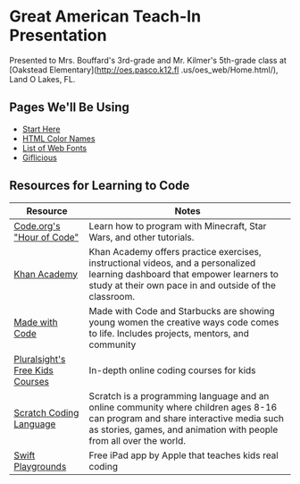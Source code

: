 # Great American Teach-In Presentation
Presented to Mrs. Bouffard's 3rd-grade and Mr. Kilmer's 5th-grade class at [Oakstead Elementary](http://oes.pasco.k12.fl
.us/oes_web/Home.html/), Land O Lakes, FL.

## Pages We'll Be Using
- [Start Here](http://codepen.io/wlc3/pen/eBzXKm?editors=1000)
- [HTML Color Names](https://en.wikipedia.org/wiki/Web_colors#HTML_color_names)
- [List of Web Fonts](http://www.cssfontstack.com/)
- [Giflicious](http://www.giflicious.com/)

## Resources for Learning to Code
| Resource | Notes |
|---|---|
| [Code.org's "Hour of Code"](https://code.org/learn) | Learn how to program with Minecraft, Star Wars, and other tutorials. |
| [Khan Academy](https://www.khanacademy.org/computing)  | Khan Academy offers practice exercises, instructional videos, and a personalized learning dashboard that empower learners to study at their own pace in and outside of the classroom.   |
| [Made with Code](https://www.madewithcode.com/home/)  | Made with Code and Starbucks are showing young women the creative ways code comes to life. Includes projects, mentors, and community |
| [Pluralsight's Free Kids Courses](https://www.pluralsight.com/kids-courses) | In-depth online coding courses for kids |
| [Scratch Coding Language](https://scratch.mit.edu/parents/) | Scratch is a programming language and an online community where children ages 8-16 can program and share interactive media such as stories, games, and animation with people from all over the world.  |
| [Swift Playgrounds](http://www.apple.com/swift/playgrounds/) | Free iPad app by Apple that teaches kids real coding |
